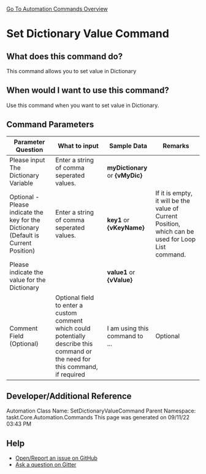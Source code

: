 <!--TITLE: Set Dictionary Value Command -->
<!-- SUBTITLE: a command in the Dictionary Commands group. -->
[Go To Automation Commands Overview](/automation-commands.md)


# Set Dictionary Value Command


## What does this command do?
This command allows you to set value in Dictionary


## When would I want to use this command?
Use this command when you want to set value in Dictionary.


## Command Parameters
| Parameter Question   	| What to input  	|  Sample Data 	| Remarks  	|
| ---                    | ---               | ---           | ---       |
|Please input The Dictionary Variable|Enter a string of comma seperated values.|**myDictionary** or **{vMyDic}**||
|Optional - Please indicate the key for the Dictionary (Default is Current Position)|Enter a string of comma seperated values.|**key1** or **{vKeyName}**|If it is empty, it will be the value of Current Position, which can be used for Loop List command.|
|Please indicate the value for the Dictionary||**value1** or **{vValue}**||
|Comment Field (Optional)|Optional field to enter a custom comment which could potentially describe this command or the need for this command, if required|I am using this command to ...|Optional|










## Developer/Additional Reference
Automation Class Name: SetDictionaryValueCommand
Parent Namespace: taskt.Core.Automation.Commands
This page was generated on 09/11/22 03:43 PM


## Help
- [Open/Report an issue on GitHub](https://github.com/rcktrncn/taskt/issues/new)
- [Ask a question on Gitter](https://gitter.im/taskt-rpa/Lobby)
